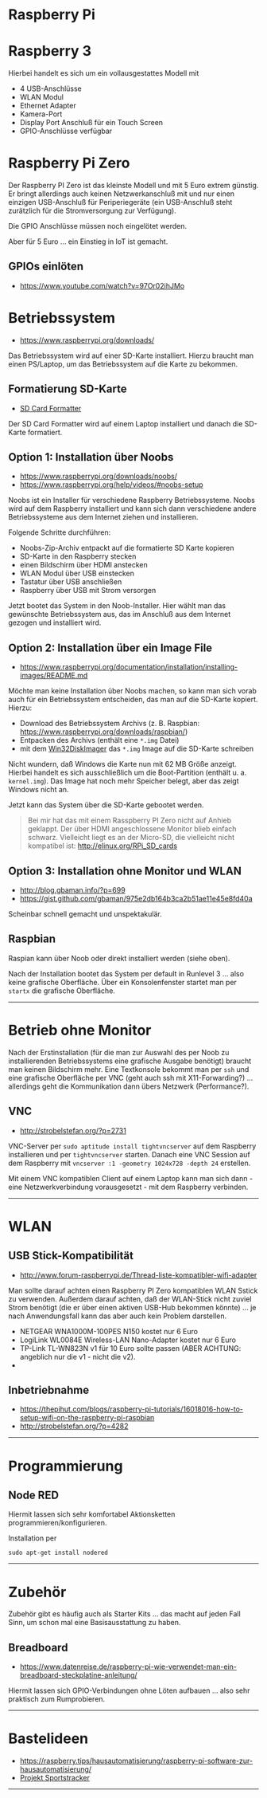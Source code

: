 # Raspberry Pi
# Raspberry 3
Hierbei handelt es sich um ein vollausgestattes Modell mit

* 4 USB-Anschlüsse
* WLAN Modul
* Ethernet Adapter
* Kamera-Port
* Display Port Anschluß für ein Touch Screen
* GPIO-Anschlüsse verfügbar

# Raspberry Pi Zero
Der Raspberry PI Zero ist das kleinste Modell und mit 5 Euro extrem günstig. Er bringt allerdings auch keinen Netzwerkanschluß mit und nur einen einzigen USB-Anschluß für Periperiegeräte (ein USB-Anschluß steht zurätzlich für die Stromversorgung zur Verfügung).

Die GPIO Anschlüsse müssen noch eingelötet werden.

Aber für 5 Euro ... ein Einstieg in IoT ist gemacht. 

## GPIOs einlöten
* https://www.youtube.com/watch?v=97Or02ihJMo

# Betriebssystem
* https://www.raspberrypi.org/downloads/

Das Betriebssystem wird auf einer SD-Karte installiert. Hierzu braucht man einen PS/Laptop, um das Betriebssystem auf die Karte zu bekommen.

## Formatierung SD-Karte
* [SD Card Formatter](https://www.sdcard.org/downloads/formatter_4/index.html)

Der SD Card Formatter wird auf einem Laptop installiert und danach die SD-Karte formatiert.

## Option 1: Installation über Noobs
* https://www.raspberrypi.org/downloads/noobs/
* https://www.raspberrypi.org/help/videos/#noobs-setup

Noobs ist ein Installer für verschiedene Raspberry Betriebssysteme. Noobs wird auf dem Raspberry installiert und kann sich dann verschiedene andere Betriebssysteme aus dem Internet ziehen und installieren.

Folgende Schritte durchführen:
* Noobs-Zip-Archiv entpackt auf die formatierte SD Karte kopieren
* SD-Karte in den Raspberry stecken
* einen Bildschirm über HDMI anstecken
* WLAN Modul über USB einstecken
* Tastatur über USB anschließen
* Raspberry über USB mit Strom versorgen

Jetzt bootet das System in den Noob-Installer. Hier wählt man das gewünschte Betriebssystem aus, das im Anschluß aus dem Internet gezogen und installiert wird.

## Option 2: Installation über ein Image File
* https://www.raspberrypi.org/documentation/installation/installing-images/README.md

Möchte man keine Installation über Noobs machen, so kann man sich vorab auch für ein Betriebssystem entscheiden, das man auf die SD-Karte kopiert. Hierzu:

* Download des Betriebssystem Archivs (z. B. Raspbian: https://www.raspberrypi.org/downloads/raspbian/)
* Entpacken des Archivs (enthält eine `*.img` Datei)
* mit dem [Win32DiskImager](https://sourceforge.net/projects/win32diskimager/) das `*.img` Image auf die SD-Karte schreiben

Nicht wundern, daß Windows die Karte nun mit 62 MB Größe anzeigt. Hierbei handelt es sich ausschließlich um die Boot-Partition (enthält u. a. `kernel.img`). Das Image hat noch mehr Speicher belegt, aber das zeigt Windows nicht an.

Jetzt kann das System über die SD-Karte gebootet werden. 

> Bei mir hat das mit einem Rasspberry PI Zero nicht auf Anhieb geklappt. Der über HDMI angeschlossene Monitor blieb einfach schwarz. Vielleicht liegt es an der Micro-SD, die vielleicht nicht kompatibel ist: http://elinux.org/RPi_SD_cards

## Option 3: Installation ohne Monitor und WLAN
* http://blog.gbaman.info/?p=699
* https://gist.github.com/gbaman/975e2db164b3ca2b51ae11e45e8fd40a

Scheinbar schnell gemacht und unspektakulär.

## Raspbian
Raspian kann über Noob oder direkt installiert werden (siehe oben).

Nach der Installation bootet das System per default in Runlevel 3 ... also keine grafische Oberfläche. Über ein Konsolenfenster startet man per `startx` die grafische Oberfläche. 

---

# Betrieb ohne Monitor
Nach der Erstinstallation (für die man zur Auswahl des per Noob zu installierenden Betriebssystems eine grafische Ausgabe benötigt) braucht man keinen Bildschirm mehr. Eine Textkonsole bekommt man per `ssh` und eine grafische Oberfläche per VNC (geht auch ssh mit X11-Forwarding?) ... allerdings geht die Kommunikation dann übers Netzwerk (Performance?). 

## VNC
* http://strobelstefan.org/?p=2731

VNC-Server per `sudo aptitude install tightvncserver` auf dem Raspberry installieren und per `tightvncserver` starten. Danach eine VNC Session auf dem Raspberry mit `vncserver :1 -geometry 1024x728 -depth 24` erstellen.

Mit einem VNC kompatiblen Client auf einem Laptop kann man sich dann - eine Netzwerkverbindung vorausgesetzt - mit dem Raspberry verbinden.

---

# WLAN
## USB Stick-Kompatibilität
* http://www.forum-raspberrypi.de/Thread-liste-kompatibler-wifi-adapter

Man sollte darauf achten einen Raspberry PI Zero kompatiblen WLAN Sstick zu verwenden. Außerdem darauf achten, daß der WLAN-Stick nicht zuviel Strom benötigt (die er über einen aktiven USB-Hub bekommen könnte) ... je nach Anwendungsfall kann das aber auch kein Problem darstellen. 

* NETGEAR WNA1000M-100PES N150 kostet nur 6 Euro
* LogiLink WL0084E Wireless-LAN Nano-Adapter kostet nur 6 Euro
* TP-Link TL-WN823N v1 für 10 Euro sollte passen (ABER ACHTUNG: angeblich nur die v1 - nicht die v2).
* 
## Inbetriebnahme
* https://thepihut.com/blogs/raspberry-pi-tutorials/16018016-how-to-setup-wifi-on-the-raspberry-pi-raspbian
* http://strobelstefan.org/?p=4282

---

# Programmierung
## Node RED
Hiermit lassen sich sehr komfortabel Aktionsketten programmieren/konfigurieren.

Installation per

```
sudo apt-get install nodered
```

--- 
# Zubehör
Zubehör gibt es häufig auch als Starter Kits ... das macht auf jeden Fall Sinn, um schon mal eine Basisausstattung zu haben.

## Breadboard
* https://www.datenreise.de/raspberry-pi-wie-verwendet-man-ein-breadboard-steckplatine-anleitung/

Hiermit lassen sich GPIO-Verbindungen ohne Löten aufbauen ... also sehr praktisch zum Rumprobieren.

---

# Bastelideen
* https://raspberry.tips/hausautomatisierung/raspberry-pi-software-zur-hausautomatisierung/
* [Projekt Sportstracker](projekt_sportstracker.md)

---
